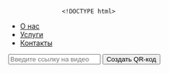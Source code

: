 
                   <!DOCTYPE html>

<head>
   <link rel="stylesheet" type="text/css" href="styles.css"> 
  <title>Генератор QR-кода для видео</title>
  <script src="script.js"></script>
  <script src="https://cdnjs.cloudflare.com/ajax/libs/qrcode-generator/1.4.4/qrcode.min.js"></script>
</head>
<body>
  <body>
    <nav>
        <ul>
            <li><a href="#about">О нас</a></li>
            <li><a href="#services">Услуги</a></li>
            <li><a href="#contact">Контакты</a></li>
        </ul>
    </nav>
   
  <input id="videoLink" type="text" placeholder="Введите ссылку на видео">
  <button onclick="generateVideoQR()">Создать QR-код</button>
  <br>
  <div id="qrcode"></div>

  <script>
    function generateVideoQR() {
      var videoLink = document.getElementById('videoLink').value;

      var qr = qrcode(0, 'M');
      qr.addData(videoLink);
      qr.make();
      
      var qrCanvas = document.createElement('canvas');
      qrCanvas.width = 200;
      qrCanvas.height = 200;
      var qrContext = qrCanvas.getContext('2d');

      qrContext.fillStyle = "#FFFFFF";
      qrContext.fillRect(0, 0, qrCanvas.width, qrCanvas.height);
      qrContext.fillStyle = "#000000";
      
      var qrSize = qrCanvas.width;
      var moduleCount = qr.getModuleCount();
      var moduleSize = qrSize / moduleCount;

      for (var row = 0; row < moduleCount; row++) {
        for (var col = 0; col < moduleCount; col++) {
          if (qr.isDark(row, col)) {
            qrContext.fillRect(col * moduleSize, row * moduleSize, moduleSize, moduleSize);
          }
        }
      }

      var qrImage = document.createElement('img');
      qrImage.src = qrCanvas.toDataURL('image/png');

      var qrContainer = document.getElementById('qrcode');
      qrContainer.innerHTML = '';
      qrContainer.appendChild(qrImage);
    
       }

        function clearQRCode() {
            document.getElementById('videoLink').value = ''; // Очищаем поле ввода
            document.getElementById('qrcode').innerHTML = ''; // Очищаем контейнер QR-кода
        }
  </script>

  
</body>

